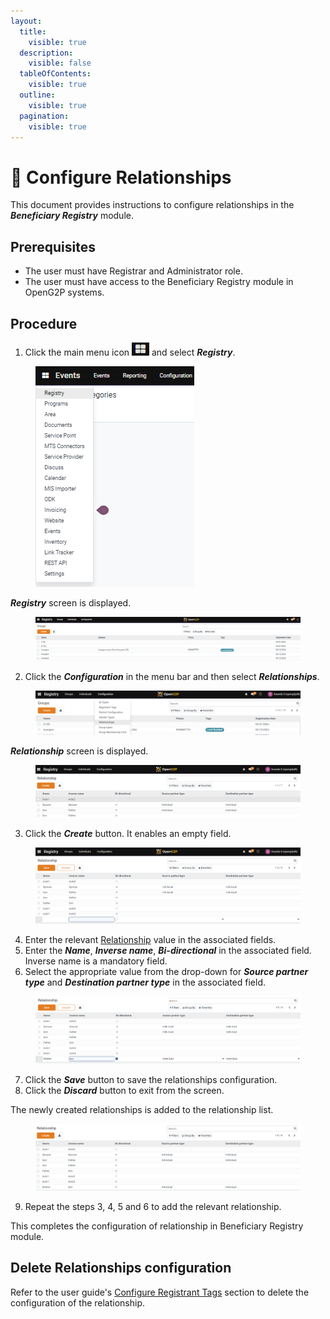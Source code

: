 ```yaml
---
layout:
  title:
    visible: true
  description:
    visible: false
  tableOfContents:
    visible: true
  outline:
    visible: true
  pagination:
    visible: true
---
```


# 📔 Configure Relationships

This document provides instructions to configure relationships in the _**Beneficiary Registry**_ module.

## Prerequisites

* The user must have Registrar and Administrator role.
* The user must have access to the Beneficiary Registry module in OpenG2P systems.

## Procedure

1. Click the main menu icon ![](../../../../../../.gitbook/assets/main-menu.png) and select _**Registry**_.

<figure><img src="../../../../../../.gitbook/assets/main-menu-registry.png" alt=""><figcaption></figcaption></figure>

_**Registry**_ screen is displayed.

<figure><img src="../../../../../../.gitbook/assets/registry.png" alt=""><figcaption></figcaption></figure>

2. Click the _**Configuration**_ in the menu bar and then select _**Relationships**_.

<figure><img src="../../../../../../.gitbook/assets/relationship-config-br.png" alt=""><figcaption></figcaption></figure>

_**Relationship**_ screen is displayed.

<figure><img src="../../../../../../.gitbook/assets/relationship-config-screen-br.png" alt=""><figcaption></figcaption></figure>

3. Click the _**Create**_ button. It enables an empty field.

<figure><img src="../../../../../../.gitbook/assets/relationship-config-new-field-br.png" alt=""><figcaption></figcaption></figure>

4. Enter the relevant [Relationship](../../#relationships) value in the associated fields.
5. Enter the _**Name**_, _**Inverse name**_, _**Bi-directional**_ in the associated field. Inverse name is a mandatory field.&#x20;
6. Select the appropriate value from the drop-down for _**Source partner type**_ and _**Destination partner type**_ in the associated field.

<figure><img src="../../../../../../.gitbook/assets/relationship-config-fill-field-br.png" alt=""><figcaption></figcaption></figure>

7. Click the _**Save**_ button to save the relationships configuration.
8. Click the _**Discard**_ button to exit from the screen.

The newly created relationships is added to the relationship list.

<figure><img src="../../../../../../.gitbook/assets/relationship-config-list-br.png" alt=""><figcaption></figcaption></figure>

9. Repeat the steps 3, 4, 5 and 6 to add the relevant relationship.

This completes the configuration of relationship in Beneficiary Registry module.

## Delete Relationships configuration

Refer to the user guide's [Configure Registrant Tags](configure-registrant-tags.md#delete-registrant-tags) section to delete the configuration of the relationship.
